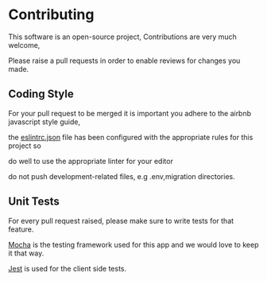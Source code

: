 # Contributing

This software is an open-source project, Contributions are very much welcome,

Please raise a pull requests in order to enable reviews for changes you made.

## Coding Style

For your pull request to be merged it is important you adhere to the airbnb javascript style guide,

the [eslintrc.json](/.eslintrc.json) file has been configured with the appropriate rules for this project so

do well to use the appropriate linter for your editor

do not push development-related files, e.g .env,migration directories.

## Unit Tests

For every pull request raised, please make sure to write tests for that feature.

[Mocha](mochajs.org) is the testing framework used for this app and we would love to keep it that way.

[Jest](https://jestjs.io) is used for the client side tests.